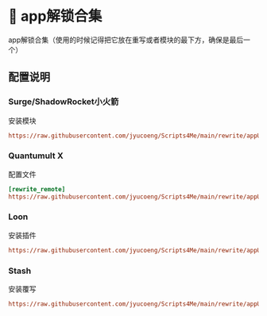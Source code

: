 # 🧸 app解锁合集

app解锁合集（使用的时候记得把它放在重写或者模块的最下方，确保是最后一个）

## 配置说明

### Surge/ShadowRocket小火箭

安装模块

```ini
https://raw.githubusercontent.com/jyucoeng/Scripts4Me/main/rewrite/appUnlock/Collections.sgmodule
```


### Quantumult X

配置文件

```ini
[rewrite_remote]
https://raw.githubusercontent.com/jyucoeng/Scripts4Me/main/rewrite/appUnlock/Collections.conf, tag=app解锁合集, enabled=true

```

### Loon

安装插件

```ini
https://raw.githubusercontent.com/jyucoeng/Scripts4Me/main/rewrite/appUnlock/Collections.plugin
```


### Stash

安装覆写

```ini
https://raw.githubusercontent.com/jyucoeng/Scripts4Me/main/rewrite/appUnlock/Collections.stoverride
```
